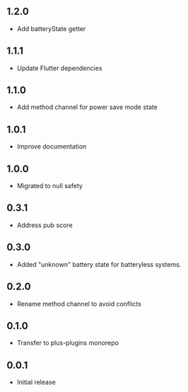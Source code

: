 ## 1.2.0

- Add batteryState getter

## 1.1.1

- Update Flutter dependencies

## 1.1.0

- Add method channel for power save mode state

## 1.0.1

- Improve documentation

## 1.0.0

- Migrated to null safety

## 0.3.1

- Address pub score

## 0.3.0

- Added "unknown" battery state for batteryless systems.

## 0.2.0

- Rename method channel to avoid conflicts

## 0.1.0

- Transfer to plus-plugins monorepo

## 0.0.1

- Initial release
